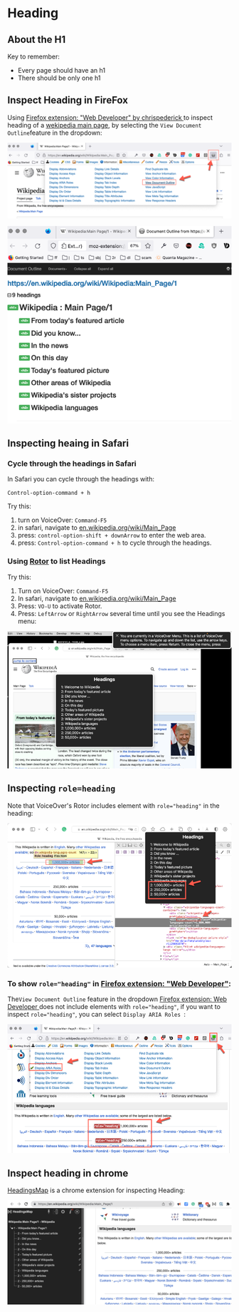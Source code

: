 # Heading

## About the H1

Key to remember:

- Every page should have an h1
- There should be only one h1



## Inspect Heading in FireFox

Using [Firefox extension: "Web Developer" by chrispederick ](https://addons.mozilla.org/en-CA/firefox/addon/web-developer/) to inspect heading of a [wekipedia main page](https://en.wikipedia.org/wiki/Wikipedia:Main_Page/1), by selecting the `View Document Outline`feature in the dropdown:

![ff-web-developer-extension--document-outline](./imgs/ff-web-developer-extension--document-outline.png)



![ff-web-developer-extension--wikipedia-main-page-outline](./imgs/ff-web-developer-extension--wikipedia-main-page-outline.png)





## Inspecting heaing in Safari



### Cycle through the headings in Safari

In Safari you can cycle through the headings with: 

```
Control-option-command + h
```

Try this:

1. turn on VoiceOver: `Command-F5`
2. in safari, navigate to [en.wikipedia.org/wiki/Main_Page](https://en.wikipedia.org/wiki/Main_Page)
3. press: `control-option-shift + downArrow` to enter the web area.
4. press: `Control-option-command + h` to cycle through the headings.



### Using [Rotor](https://support.apple.com/en-ca/guide/voiceover/mchlp2719/mac) to list Headings

Try this:

1. Turn on VoiceOver: `Command-F5`
2. In safari, navigate to [en.wikipedia.org/wiki/Main_Page](https://en.wikipedia.org/wiki/Main_Page)
3. Press: `VO-U` to activate Rotor.
4. Press: `LeftArrow` or `RightArrow` several time until you see the Headings menu:

![voice-over--wikipedia-main-page-rotor-heading-menu](./imgs/voice-over--wikipedia-main-page-rotor-heading-menu.png)



## Inspecting `role=heading`  

Note that VoiceOver's Rotor includes element with `role="heading"` in the heading:

![voice-over-rotor-heading-with-role=heading](./imgs/voice-over-rotor-heading-with-role=heading.png)

 

### To show  `role="heading"` in [Firefox extension: "Web Developer"](https://addons.mozilla.org/en-CA/firefox/addon/web-developer/): 

The`View Document Outline` feature in the dropdown [Firefox extension: Web Developer ](https://addons.mozilla.org/en-CA/firefox/addon/web-developer/) does not include elements with `role="heading"`, if you want to inspect  `role="heading"`, you can select `Display ARIA Roles `:

![ff-web-developer-extension--role=heading](./imgs/ff-web-developer-extension--role=heading.png)



## Inspect heading in chrome

[HeadingsMap](https://chrome.google.com/webstore/detail/headingsmap/flbjommegcjonpdmenkdiocclhjacmbi) is a chrome extension for inspecting Heading:

![chrome-extension--HeadingMap](./imgs/chrome-extension--HeadingMap.png)

 
